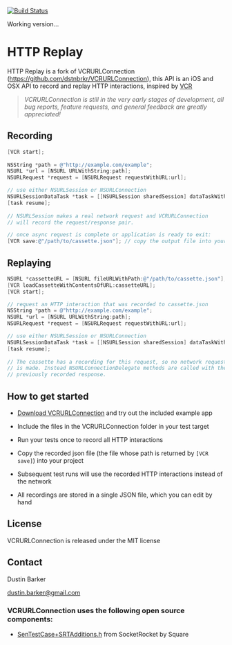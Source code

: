 [![Build Status](https://github.com/Idefix60/HTTPReplay.png?branch=master)](https://github.com/Idefix60/HTTPReplay)

Working version...

# HTTP Replay
HTTP Replay is a fork of VCRURLConnection (https://github.com/dstnbrkr/VCRURLConnection), this API is an iOS and OSX API to record and replay HTTP interactions, inspired by [VCR](https://github.com/vcr/vcr)

> _VCRURLConnection is still in the very early stages of development, all bug reports, feature requests, and general feedback are greatly appreciated!_

## Recording 

``` objective-c
[VCR start];
 
NSString *path = @"http://example.com/example";
NSURL *url = [NSURL URLWithString:path];
NSURLRequest *request = [NSURLRequest requestWithURL:url];

// use either NSURLSession or NSURLConnection
NSURLSessionDataTask *task = [[NSURLSession sharedSession] dataTaskWithRequest:request];
[task resume];
 
// NSURLSession makes a real network request and VCRURLConnection
// will record the request/response pair.

// once async request is complete or application is ready to exit:
[VCR save:@"/path/to/cassette.json"]; // copy the output file into your project
```

## Replaying

``` objective-c
NSURL *cassetteURL = [NSURL fileURLWithPath:@"/path/to/cassette.json"];
[VCR loadCassetteWithContentsOfURL:cassetteURL];
[VCR start];

// request an HTTP interaction that was recorded to cassette.json
NSString *path = @"http://example.com/example";
NSURL *url = [NSURL URLWithString:path];
NSURLRequest *request = [NSURLRequest requestWithURL:url];

// use either NSURLSession or NSURLConnection
NSURLSessionDataTask *task = [[NSURLSession sharedSession] dataTaskWithRequest:request];
[task resume];
 
// The cassette has a recording for this request, so no network request
// is made. Instead NSURLConnectionDelegate methods are called with the
// previously recorded response.
```

## How to get started
- [Download VCRURLConnection](https://github.com/dstnbrkr/VCRURLConnection/zipball/master) and try out the included example app
- Include the files in the VCRURLConnection folder in your test target
- Run your tests once to record all HTTP interactions
- Copy the recorded json file (the file whose path is returned by `[VCR save]`) into your project
- Subsequent test runs will use the recorded HTTP interactions instead of the network

- All recordings are stored in a single JSON file, which you can edit by hand

## License

VCRURLConnection is released under the MIT license

## Contact

Dustin Barker

dustin.barker@gmail.com

### VCRURLConnection uses the following open source components:

* [SenTestCase+SRTAdditions.h][1] from SocketRocket by Square

[1]: https://github.com/square/SocketRocket
